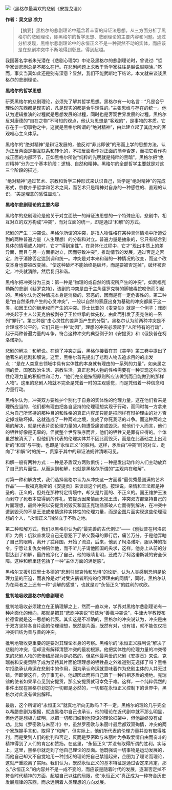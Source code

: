 **![](http://mmbiz.qpic.cn/mmbiz/pCq1y38ZAmbALlBNGFJk9WZiahZqWwY0rqulKOpY7xTV7l55UpkIl9iak7cPMI8xcIeGFpuPgUBoUu6y6cyvUViag/640?wx_fmt=jpeg)**（黑格尔最喜欢的悲剧《安提戈涅》）

**作者：吴文忠 凃力**

> 【摘要】黑格尔的悲剧理论中蕴含着丰富的辩证法思想。从三方面分析了黑格尔的悲剧理论，即黑格尔的哲学思想、悲剧理论的主要内容和问题。通过分析发现，黑格尔悲剧理论中的永恒正义不是一种寂然不动的实体，而应该是在悲剧冲突中不断地得到彰显，得到超越。

我国著名学者朱光潜在《悲剧心理学》中论及黑格尔的悲剧理论时，曾说过: “哲学家谈悲剧总是不那么在行。在悲剧问题上求教于哲学家往往是越说越糊涂。”然而，事实当真如此还是别有深意？显然，我们不能武断地下结论。本文就来谈谈黑格尔的悲剧理论。

**黑格尔的哲学思想**

研究黑格尔的悲剧理论，必须先了解其哲学思想。黑格尔有一句名言：“凡是合乎理性的东西都是现实的，凡是现实的都是合乎理性的。”主张思维与存在的统一。他认为逻辑推演的过程就是思想发展的过程，同时也是客观世界发展的过程。黑格尔反对康德的“自在之物”不可知的观点，他认为思想是“客观的”，是事物的本质。它存在于一切事物之中，这就是黑格尔所谓的“绝对精神”，由此建立起了其庞大的客观唯心主义体系。

黑格尔的“绝对精神”是辩证发展的，他反对“非此即彼”的形而上学的思想方法，认为正反两面是相互联系和转化的，不把反面看作对正面的简单否定，而把它看作构成正面的内部环节，正如黑格尔所说“纯粹的光明就是纯粹的黑暗”。黑格尔把“绝对精神”分为三个基本阶段：逻辑、自然和精神。黑格尔的全部哲学主要就是对这三个阶段的描述。

“绝对精神”通过艺术、宗教和哲学三种形式来认识自己，哲学是“绝对精神”的完成形式，宗教介乎哲学和艺术之间，而艺术只是精神对自身的一种感性的、直观的认识，“美是理念的感性显现”。

**黑格尔悲剧理论的主要内容**

黑格尔的悲剧理论是他关于对立面统一的辩证法思想的一个特殊应用，悲剧中，相互对立的双方构成“冲突”，而对立面的统一，即是通过“和解”的方式。

悲剧的产生：冲突说。黑格尔所谓的冲突，是指人物性格在某种具体情境中所遭受到的两种普遍力量（人生理想）的分裂和对立。普遍力量是抽象的，它只有结合到具体的情境或人物时，它才“得到定性”。在具体化过程中，它才“现出本质上的差异面，而且与另一方面相对立，因而导致冲突”，推动情节的发展，通过否定之否定，终于消除否定达到调和统一。冲突是对本来和谐的一种情况的改变，而这个改变本身也要被改变掉。“使这种破坏不能始终是破坏，而是要被否定掉”，破坏被否定，冲突就消除，然后复归和谐。

黑格尔把冲突分为三类：第一种是“物理的或自然的情况所产生的冲突”，如索福克勒斯的悲剧《斐罗克特》，该剧的冲突是由于主角斐罗克特的脚被毒蛇咬伤而引起的。黑格尔认为这种情况本身是消极的，邪恶的，因而是有一定危害性的。第二种是“由自然条件产生的心灵冲突”，一般以自然的家庭出身为基础的冲突都属于这一类，如因王位的继承权而产生的冲突。莎士比亚的《麦克伯》就是一个例子：戏剧冲突起于主人公麦克伯被剥夺了王位继承的优先权，由此而引发了麦克伯的一系列“罪行”。第三种是“由心灵性的差异面产生的分裂”。黑格尔认为前两种冲突是不合理或不公平的，它们只是一种“助因”，理想的冲突必须起于“人所特有的行动”，起于两种普遍力量的斗争。符合这种冲突的典型例子如《安提贡》和《俄狄普在柯洛诺斯》。

悲剧的解决：和解说。在谈了冲突之后，黑格尔接着在其《美学》第三卷中提出了他著名的悲剧和解说。这里，黑格尔首先提出了悲剧人物去追求目的的出发点：“是在人类意志领域中具有实体性的本身就有理由的一系列的力量”，如亲属之间的爱、国家政治生活、宗教生活。真正悲剧人物的性格需要有一种实现这些实体性伦理力量的积极性和活力，“他们完全是按照原则所应该做到而且能做到的那样人物”。这里的悲剧人物就不完全是凭着一时的主观感觉，而是凭借着一种信念和力量行动。

黑格尔认为，冲突双方要维护个别化于自身的实体性的伦理力量，这在他们看来是理所应当的，他们都有理由把各自坚持的伦理理想实现于行动，而同时每一方拿来总为自己所坚持的那种目的和性格的真正内容却只能是把同样有辩护理由的对方否定掉或破坏掉。这就造成了一种两难之境，变成了你死我活的斗争。而这种两难之境的解决，就是代表片面伦理力量的人物遭受痛苦或毁灭。就他们个人而言，他们的牺牲好像是无辜的，但就整个世界秩序而言，他们的牺牲又是罪有应得的。个体虽然被消灭了，但他们所代表的伦理实体并不因此而毁灭，而是在此基础之上出现新的“和谐”与平衡，也即是“永恒正义”的胜利。这样，矛盾由“冲突”时的对立，走向了“和解”时的统一，贯穿于其中的辩证法规律清晰可见。

和解一般有两种方式：一种是矛盾双方两败俱伤；一种是发出动作的人们主动放弃了自己的片面性，从而达到和解，也就是黑格尔所谓的“主观内在和解”。

对第一种和解方式，我们选择黑格尔认为从冲突这一方面看“最优秀最圆满的艺术作品”——梭福克勒斯的《安提贡》来谈谈这个问题。按理说，亲情和王法都是神圣的、正义的，但处在那种特定情境中，却又是片面的、不正义的。国王维护王法而剥夺了死者本应得到的葬礼，安提贡因亲情而无视王法，冲突双方都坚持自己的片面理想，最终冲突以安提贡的毁灭和国王克瑞翁家破人亡而得到解决，在冲突中遭到毁灭的不是王法或亲情这种实体性的伦理力量，而是企图片面实现这些伦理理想的个人，“永恒正义”岿然立于不败之地。

第二种和解方式，我们以黑格尔认为的“最完善的古代例证”——《俄狄普在柯洛诺斯》为例：俄狄普发现自己无意犯下了杀父娶母的罪行后，痛苦万分，于是他弄瞎了自己的眼睛，离开了忒拜国，开始了流浪，后来，他到了柯洛诺斯，服从神的指令，宁愿让复仇女神陪伴他，而不听儿子请他回国的央求，这样，他身上从前的分裂达到了和解，最终他净化了自己，他的眼睛复明，还成为了柯洛诺斯城的安全保障。这种和解里还包括了一种“主体方面的满足感”。

黑格尔又援引亚里士多德的“悲剧引起哀怜和恐惧”的论断，认为人类感到恐惧是伦理力量的压迫，而哀怜是对“对受灾祸者所持的伦理理由的同情”，同时，黑格尔认为在两者之上还有一种“调解的感觉”，也就是对“永恒正义”的胜利的欢欣。

**批判地吸收黑格尔的悲剧理论**

批判地吸收必须建立在正确理解之上，然而一直以来，学界对黑格尔悲剧理论有一种片面化的倾向，那就是把其“悲剧冲突说”归结为“善善冲突说”，牛津大学教授布拉德雷就是这一思想的代表。其实这是不准确的，黑格尔的冲突说认为，冲突是由于双方坚持各自片面的伦理理想，既然是片面，既然有对，也有错，就不能仅仅把冲突归结为善与善的冲突。

批判地吸收更重要的是要对其理论本身的考察。黑格尔的“永恒正义胜利说”解决了悲剧的冲突，但却没有解释清楚冲突的最初根源。他把实体性的伦理力量的冲突带来的悲剧人物的悲惨结局视为是必然的，但拿他最喜爱的悲剧《安提贡》来说，克瑞翁和安提贡除了成为坚持其片面伦理理想的牺牲品之外难道别无选择了吗？黑格尔拒绝承认命运在悲剧中的作用，因为承认命运就意味着作为悲剧主体的人并无过错。但即使这样，仍于事无补，他却因此而将自己置于一种自相矛盾的境地。克瑞翁的使者如果早点见到安提贡，那么安提贡就可幸免于难。这样，一个纯粹偶然的事件出现在黑格尔划定的一切都是必然的，一切都在永恒正义控制下的世界中，黑格尔对此没有做出解释。

最后，这个所谓的“永恒正义”就真地所向无敌吗？不一定。黑格尔的理论几乎完全以希腊悲剧为根据，就连黑格尔自己也承认，他的理论在近代剧中就不那么明显，但他还是想极力证明，以把一切都归结到他预设的理论框架中，但他最终没有成功。比如《罗密欧与朱丽叶》中，虽然罗密欧与朱丽叶最后都双双殉情，冲突的两个家族握手言和，取得了“和解”，但实际上，他们所代表的伦理力量并没有取得胜利，而是受到人们的批判和否定，反而是罗密欧与朱丽叶为争取爱情自由而奋斗的精神得到了人们的肯定和赞扬。在这里，“永恒正义”并没有取得所谓的胜利。实际上，这里，黑格尔就走到了他自己理论的反面。他既强调一切事物是运动发展的，而他自己却又不自觉地用一种封闭的理论把自己禁锢起来，企图为了理论而理论，这就严重脱离了实际。我们认为，既然永恒正义的基本特征是通过否定来肯定，那么“永恒正义”的内容并不是一成不变的，而应该是随着时代的发展，逐渐否定掉不符合时代精神的方面，超越自己以往的局限，使“永恒正义”真正成为一种符合历史发展规律的东西，而永远朝着人类理想的方向发展。